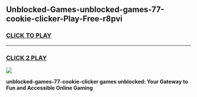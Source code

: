 
## Unblocked-Games-unblocked-games-77-cookie-clicker-Play-Free-r8pvi
<h3>
<a href="https://premium76.site?title=unblocked-games-77-cookie-clicker&ref=18A1">CLICK TO PLAY</a></h3>
<hr>

<h3>
<a href="https://premium76.site?title=unblocked-games-77-cookie-clicker&ref=18A1">CLICK 2 PLAY</a>
  
</h3>

<a href="https://premium76.site?title=unblocked-games-77-cookie-clicker&ref=18A1"><img src="https://clearcache.store/games.png"></a>


**unblocked-games-77-cookie-clicker games unblocked: Your Gateway to Fun and Accessible Online Gaming**

